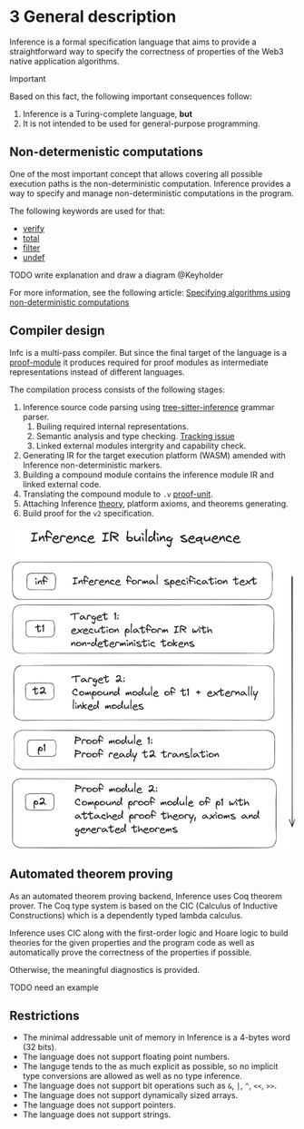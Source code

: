# 3 General description

Inference is a formal specification language that aims to provide a straightforward way to specify the correctness of properties of the Web3 native application algorithms.

> [!IMPORTANT]
> Based on this fact, the following important consequences follow:
> 1. Inference is a Turing-complete language, **but**
> 2. It is not intended to be used for general-purpose programming.

## Non-determenistic computations

One of the most important concept that allows covering all possible execution paths is the non-deterministic computation. Inference provides a way to specify and manage non-deterministic computations in the program.

The following keywords are used for that:
- [verify](./expressions.md#verify)
- [total](./functions.md##1111-total-keyword)
- [filter](./statements.md#filter)
- [undef](./statements.md#911-undef)

TODO write explanation and draw a diagram @Keyholder

For more information, see the following article: [Specifying algorithms using non-deterministic computations](https://www.inferara.com/en/papers/specifying-algorithms-using-non-deterministic-computations/)

## Compiler design

Infc is a multi-pass compiler. But since the final target of the language is a [proof-module](./terms-and-definitions.md#proof-unit) it produces required for proof modules as intermediate representations instead of different languages. 

The compilation process consists of the following stages:

1. Inference source code parsing using [tree-sitter-inference](https://github.com/Inferara/tree-sitter-inference) grammar parser.
    1. Builing required internal representations.
    0. Semantic analysis and type checking. [Tracking issue](https://github.com/Inferara/inference/issues/8)
    0. Linked external modules intergrity and capability check.
0. Generating IR for the target execution platform (WASM) amended with Inference non-deterministic markers.
0. Building a compound module contains the inference module IR and linked external code.
0. Translating the compound module to `.v` [proof-unit](./terms-and-definitions.md#proof-unit).
0. Attaching Inference [theory](./terms-and-definitions.md#theory), platform axioms, and theorems generating.
0. Build proof for the `v2` specification.


<img src="./assets/inference-ir-building-sequence.png" alt="Inference IR building sequence" width="600" style="margin: 0 auto; display: block;">

## Automated theorem proving

As an automated theorem proving backend, Inference uses Coq theorem prover. The Coq type system is based on the CIC (Calculus of Inductive Constructions) which is a dependently typed lambda calculus.

Inference uses CIC along with the first-order logic and Hoare logic to build theories for the given properties and the program code as well as automatically prove the correctness of the properties if possible.

Otherwise, the meaningful diagnostics is provided.

TODO need an example

## Restrictions

- The minimal addressable unit of memory in Inference is a 4-bytes word (32 bits).
- The language does not support floating point numbers.
- The languge tends to the as much explicit as possible, so no implicit type conversions are allowed as well as no type inference.
- The language does not support bit operations such as `&`, `|`, `^`, `<<`, `>>`.
- The language does not support dynamically sized arrays.
- The language does not support pointers.
- The language does not support strings.
